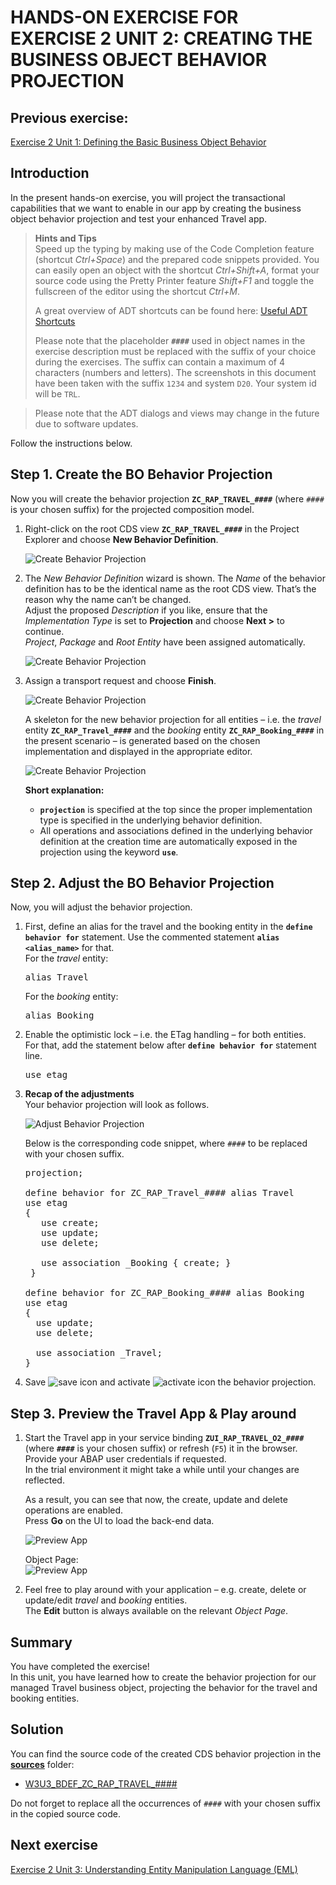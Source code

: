 # HANDS-ON EXERCISE FOR EXERCISE 2 UNIT 2: CREATING THE BUSINESS OBJECT BEHAVIOR PROJECTION

## Previous exercise:
[Exercise 2 Unit 1: Defining the Basic Business Object Behavior](/exercise2/unit1.md)

## Introduction
In the present hands-on exercise, you will project the transactional capabilities that we want to enable in our app by creating the business object behavior projection and test your enhanced Travel app.    

> **Hints and Tips**    
> Speed up the typing by making use of the Code Completion feature (shortcut *Ctrl+Space*) and the prepared code snippets provided. 
> You can easily open an object with the shortcut *Ctrl+Shift+A*, format your source code using the Pretty Printer feature *Shift+F1* and toggle the fullscreen of the editor using the shortcut *Ctrl+M*.   
>
> A great overview of ADT shortcuts can be found here: [Useful ADT Shortcuts](https://blogs.sap.com/2013/11/21/useful-keyboard-shortcuts-for-abap-in-eclipse/)
>
> Please note that the placeholder **`####`** used in object names in the exercise description must be replaced with the suffix of your choice during the exercises. The suffix can contain a maximum of 4 characters (numbers and letters).
> The screenshots in this document have been taken with the suffix `1234` and system `D20`. Your system id will be `TRL`.

> Please note that the ADT dialogs and views may change in the future due to software updates.

Follow the instructions below.

## Step 1. Create the BO Behavior Projection
Now you will create the behavior projection **`ZC_RAP_TRAVEL_####`** (where `####` is your chosen suffix) for the projected composition model.
1.	Right-click on the root CDS view  **`ZC_RAP_TRAVEL_####`** in the Project Explorer and choose **New Behavior Definition**.  
 
       ![Create Behavior Projection](images/w3u3_01_01.png)
    
    
2.	The _New Behavior Definition_ wizard is shown.
The _Name_ of the behavior definition has to be the identical name as the root CDS view. That’s the reason why the name can’t be changed.  
Adjust the proposed _Description_ if you like, ensure that the _Implementation Type_ is set to **Projection** and choose **Next >** to continue.  
_Project_, _Package_ and _Root Entity_ have been assigned automatically.  
    
       ![Create Behavior Projection](images/w3u3_01_02.png)
        
3.	Assign a transport request and choose **Finish**.  
 
       ![Create Behavior Projection](images/w3u3_01_03.png)
    
    A skeleton for the new behavior projection for all entities – i.e. the _travel_ entity **`ZC_RAP_Travel_####`** and the _booking_ entity **`ZC_RAP_Booking_####`**  in the present scenario – is generated based on the chosen implementation and displayed in the appropriate editor.   
    
    ![Create Behavior Projection](images/w3u3_01_04.png)
    
    
    **Short explanation:**  
    -	**`projection`** is specified at the top since the proper implementation type is specified in the underlying behavior definition.  
    -	All operations and associations defined in the underlying behavior definition at the creation time are automatically exposed in the projection using the keyword **`use`**.  
    
## Step 2. Adjust the BO Behavior Projection
Now, you will adjust the behavior projection.  

1.	First, define an alias for the travel and the booking entity in the **`define behavior for`** statement. Use the commented statement **`alias <alias_name>`** for that.  
    For the _travel_ entity:  
    <pre>alias Travel</pre>
    
    For the _booking_ entity:  
    <pre>alias Booking</pre>
    
2.	Enable the optimistic lock – i.e. the ETag handling – for both entities.  
    For that, add the statement below after **`define behavior for`** statement line.  
    <pre>use etag</pre>

3.	**Recap of the adjustments**     
Your behavior projection will look as follows.  
    
    ![Adjust Behavior Projection](images/w3u3_02_01.png)

    Below is the corresponding code snippet, where `####` to be replaced with your chosen suffix.  
    
    <pre>
    projection;
    
    define behavior for ZC_RAP_Travel_#### alias Travel
    use etag
    {
       use create;
       use update;
       use delete;

       use association _Booking { create; }
     }
    
    define behavior for ZC_RAP_Booking_#### alias Booking
    use etag
    {
      use update;
      use delete;
    
      use association _Travel;
    }
    </pre>

5.	Save ![save icon](images/adt_save.png) and activate ![activate icon](images/adt_activate.png) the behavior projection.  
     
## Step 3. Preview the Travel App & Play around 
1.	Start the Travel app in your service binding **`ZUI_RAP_TRAVEL_O2_####`** (where **`####`** is your chosen suffix) or refresh (`F5`) it in the browser. Provide your ABAP user credentials if requested.   
    In the trial environment it might take a while until your changes are reflected.           
        
    As a result, you can see that now, the create, update and delete operations are enabled.  
    Press **Go** on the UI to load the back-end data.   
      
    ![Preview App](images/w3u3_03_01.png)
    
    Object Page:   
    ![Preview App](images/w3u3_03_02.png)

2.	Feel free to play around with your application – e.g. create, delete or update/edit _travel_ and _booking_ entities.    
    The **Edit** button is always available on the relevant _Object Page_.
    
## Summary
You have completed the exercise!   
In this unit, you have learned how to create the behavior projection for our managed Travel business object, projecting the behavior for the travel and booking entities.   
    
    
## Solution
You can find the source code of the created CDS behavior projection in the **[sources](/exercise2/sources)** folder:  
-	[W3U3_BDEF_ZC_RAP_TRAVEL_####](/exercise2/sources/W3U3_BDEF_ZC_RAP_TRAVEL.txt)    
    
Do not forget to replace all the occurrences of `####` with your chosen suffix in the copied source code.
 
## Next exercise
[Exercise 2 Unit 3: Understanding Entity Manipulation Language (EML)](unit3.md)
